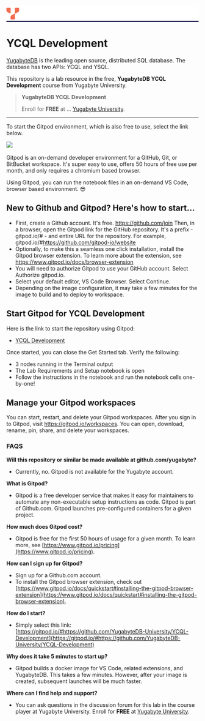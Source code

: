 <div style="width:100%; background-color: #000041"><a target="_blank" href="http://university.yugabyte.com"><img src="assets/YBU_Logo.png" /></a></div>

# YCQL Development

[YugabyteDB](https://www.yugabyte.com/) is the leading open source, distributed SQL database. The database has two APIs: YCQL and YSQL.

This repository is a lab resource in the free, **YugabyteDB YCQL Development** course from Yugabyte University.

> **YugabyteDB YCQL Development**
>
> Enroll for **FREE** at ...
> [Yugabyte University](https://university.yugabyte.com/courses/yugabytedb-ycql-development).
>

---

To start the Gitpod environment, which is also free to use, select the link below.

[![](https://gitpod.io/button/open-in-gitpod.svg)](https://gitpod.io/#https://github.com/YugabyteDB-University/YCQL-Development)

Gitpod is an on-demand developer environment for a GitHub, Git, or BitBucket workspace. It's super easy to use, offers 50 hours of free use per month, and only requires a chromium based browser.

Using Gitpod, you can run the notebook files in an on-demand VS Code, browser based environment. 😎

## New to Github and Gitpod? Here's how to start...

- First, create a Github account. It's free. https://github.com/join
Then, in a browser, open the Gitpod link for the GitHub repository. It's a prefix -  gitpod.io/# - and entire URL for the repository. For example, gitpod.io/#https://github.com/gitpod-io/website
- Optionally, to make this a seamless one click installation, install the Gitpod browser extension. To learn more about the extension, see https://www.gitpod.io/docs/browser-extension
- You will need to authorize Gitpod to use your GitHub account. Select Authorize gitpod.io.
- Select your default editor, VS Code Browser. Select Continue.
- Depending on the image configuration, it may take a few minutes for the image to build and to deploy to workspace.


## Start Gitpod for YCQL Development

Here is the link to start the repository using Gitpod:

- [YCQL Development](https://gitpod.io/#https://github.com/YugabyteDB-University/YCQL-Development)

Once started, you can close the Get Started tab. Verify the following:

* 3 nodes running in the Terminal output
* The Lab Requirements and Setup notebook is open
* Follow the instructions in the notebook and run the notebook cells one-by-one!

## Manage your Gitpod workspaces

You can start, restart, and delete your Gitpod workspaces. After you sign in to Gitpod, visit https://gitpod.io/workspaces. You can open, download, rename, pin, share, and delete your workspaces.


### FAQS

**Will this repository or similar be made available at github.com/yugabyte?**
- Currently, no. Gitpod is not available for the Yugabyte account.

**What is Gitpod?**
- Gitpod is a free developer service that makes it easy for maintainers to automate any non-executable setup instructions as code. Gitpod is part of Github.com. Gitpod launches pre-configured containers for a given project. 
  
**How much does Gitpod cost?**
- Gitpod is free for the first 50 hours of usage for a given month. To learn more, see [https://www.gitpod.io/pricing](https://www.gitpod.io/pricing).

**How can I sign up for Gitpod?**
- Sign up for a Github.com account.
- To install the Gitpod browser extension, check out [https://www.gitpod.io/docs/quickstart#installing-the-gitpod-browser-extension](https://www.gitpod.io/docs/quickstart#installing-the-gitpod-browser-extension).

**How do I start?**
- Simply select this link: [https://gitpod.io/#https://github.com/YugabyteDB-University/YCQL-Development](https://gitpod.io/#https://github.com/YugabyteDB-University/YCQL-Development)

**Why does it take 5 minutes to start up?**
- Gitpod builds a docker image for VS Code, related extensions, and YugabyteDB. This takes a few minutes. However, after your image is created, subsequent launches will be much faster.

**Where can I find help and support?**
- You can ask questions in the discussion forum for this lab in the course player at Yugabyte University. Enroll for **FREE** at [Yugabyte University](https://university.yugabyte.com/courses/yugabytedb-ycql-development).
